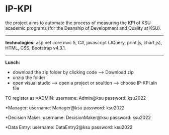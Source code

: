# IP-KPI
the project aims to automate the process of measuring the KPI of KSU academic programs (for the Deanship of Development and Quality at KSU). 
***
**technologies:** asp.net core mvc 5, C#, javascript (JQuery, print.js, chart.js), HTML, CSS, Bootstrap v4.3.1.
***
**Lunch:**
- download the zip folder by clicking code --> Download zip
- unzip the folder 
- open visual studio --> open a project or soultion --> choose IP-KPI.sln file




TO register as 
*ADMIN:
username: Admin@ksu
password: ksu2022

*Manager:
username: Manager@ksu
password: ksu2022

*Decision Maker:
username: DecisionMaker@ksu
password: ksu2022

*Data Entry:
username: DataEntry2@ksu
password: ksu2022
